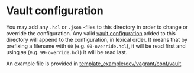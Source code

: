 # Vault configuration 
You may add any `.hcl` or `.json` -files to this directory in order to change or override the configuration.
Any valid [vault configuration](https://www.vaultproject.io/docs/configuration) added to this directory will append to the configuration, in lexical order. 
It means that by prefixing a filename with `00` (e.g. `00-override.hcl`), it will be read first and using `99` (e.g. `99-override.hcl`) it will be read last.

An example file is provided in [template_example/dev/vagrant/conf/vault](https://github.com/fredrikhgrelland/vagrant-hashistack-template/tree/master/template_example/dev/vagrant/conf/vault).
